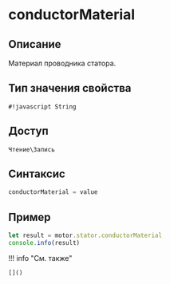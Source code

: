 # conductorMaterial

## Описание
Материал проводника статора.

## Тип значения свойства
`#!javascript String`

## Доступ
`Чтение\Запись`

## Синтаксис
```javascript
conductorMaterial = value
```

## Пример
```javascript linenums="1"
let result = motor.stator.conductorMaterial
console.info(result)
```

!!! info "См. также"

    []()

